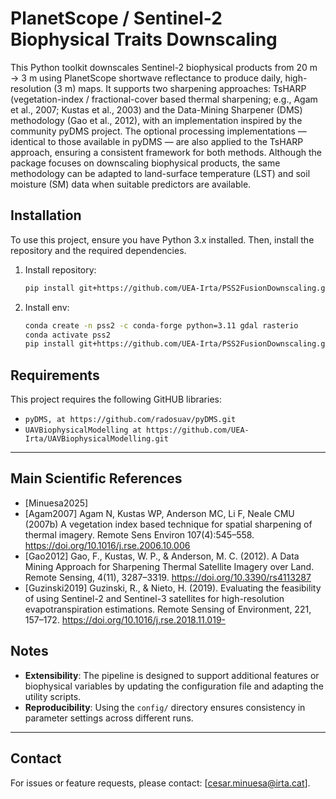 # PlanetScope / Sentinel-2 Biophysical Traits Downscaling

This Python toolkit downscales Sentinel-2 biophysical products from 20 m → 3 m using PlanetScope shortwave reflectance to produce daily, high-resolution (3 m) maps. It supports two sharpening approaches: TsHARP (vegetation-index / fractional-cover based thermal sharpening; e.g., Agam et al., 2007; Kustas et al., 2003) and the Data-Mining Sharpener (DMS) methodology (Gao et al., 2012), with an implementation inspired by the community pyDMS project. The optional processing implementations — identical to those available in pyDMS — are also applied to the TsHARP approach, ensuring a consistent framework for both methods. Although the package focuses on downscaling biophysical products, the same methodology can be adapted to land-surface temperature (LST) and soil moisture (SM) data when suitable predictors are available.

## Installation

To use this project, ensure you have Python 3.x installed. Then, install the repository and the required dependencies.

1. Install repository:
   ```bash
   pip install git+https://github.com/UEA-Irta/PSS2FusionDownscaling.git


2. Install env:
   ```bash
   conda create -n pss2 -c conda-forge python=3.11 gdal rasterio
   conda activate pss2
   pip install git+https://github.com/UEA-Irta/PSS2FusionDownscaling.git

## Requirements

This project requires the following GitHUB libraries:

- `pyDMS, at https://github.com/radosuav/pyDMS.git`
- `UAVBiophysicalModelling at https://github.com/UEA-Irta/UAVBiophysicalModelling.git`
---


## Main Scientific References

- [Minuesa2025]
- [Agam2007] Agam N, Kustas WP, Anderson MC, Li F, Neale CMU (2007b) A vegetation index based technique for spatial sharpening of thermal imagery. Remote Sens Environ 107(4):545–558. https://doi.org/10.1016/j.rse.2006.10.006
- [Gao2012] Gao, F., Kustas, W. P., & Anderson, M. C. (2012). A Data Mining Approach for Sharpening Thermal Satellite Imagery over Land. Remote Sensing, 4(11), 3287–3319. https://doi.org/10.3390/rs4113287
- [Guzinski2019] Guzinski, R., & Nieto, H. (2019). Evaluating the feasibility of using Sentinel-2 and Sentinel-3 satellites for high-resolution evapotranspiration estimations. Remote Sensing of Environment, 221, 157–172. https://doi.org/10.1016/j.rse.2018.11.019- 

## Notes

- **Extensibility**: The pipeline is designed to support additional features or biophysical variables by updating the configuration file and adapting the utility scripts.
- **Reproducibility**: Using the `config/` directory ensures consistency in parameter settings across different runs.

---

## Contact

For issues or feature requests, please contact: [cesar.minuesa@irta.cat].